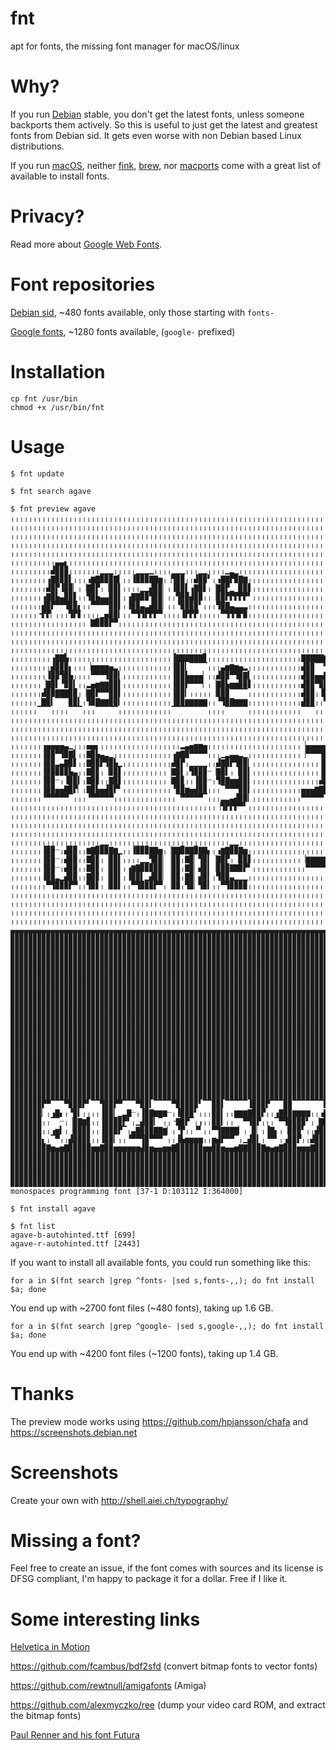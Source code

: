 # fnt
apt for fonts, the missing font manager for macOS/linux

# Why?

If you run [Debian](https://www.debian.org) stable, you don't get the latest fonts, unless someone backports them actively. So this is useful to just get the latest and greatest fonts from Debian sid. It gets even worse with non Debian based Linux distributions.

If you run [macOS](https://www.next.com), neither [fink](https://www.finkproject.org), [brew](https://brew.sh), nor [macports](https://www.macports.org) come with a great list of available to install fonts.

# Privacy?

Read more about [Google Web Fonts](https://uxdesign.cc/a-privacy-concern-about-google-fonts-5aa4418bf87e).

# Font repositories

[Debian sid](https://packages.debian.org/unstable/fonts/), ~480 fonts available, only those starting with `fonts-`

[Google fonts](https://github.com/google/fonts), ~1280 fonts available, (`google-` prefixed)

# Installation

```
cp fnt /usr/bin
chmod +x /usr/bin/fnt
```

# Usage

```
$ fnt update

$ fnt search agave

$ fnt preview agave
╷╷╷╷╷╷╷╷╷╷╷╷╷╷╷╷╷╷╷╷╷╷╷╷╷╷╷╷╷╷╷╷╷╷╷╷╷╷╷╷╷╷╷╷╷╷╷╷╷╷╷╷╷╷╷╷╷╷╷╷╷╷╷╷╷╷╷╷╷╷╷╷╷╷╷╷╷╷╷╷╷╷╷╷╷╷╷╷╷╷╷╷╷╷╷╷╷╷╷╷╷╷╷╷╷╷╷╷╷╷╷╷╷╷╷╷╷╷╷╷╷╷╷╷╷╷╷
╷╷╷╷╷╷╷╷╷╷╷╷╷╷╷╷╷╷╷╷╷╷╷╷╷╷╷╷╷╷╷╷╷╷╷╷╷╷╷╷╷╷╷╷╷╷╷╷╷╷╷╷╷╷╷╷╷╷╷╷╷╷╷╷╷╷╷╷╷╷╷╷╷╷╷╷╷╷╷╷╷╷╷╷╷╷╷╷╷╷╷╷╷╷╷╷╷╷╷╷╷╷╷╷╷╷╷╷╷╷╷╷╷╷╷╷╷╷╷╷╷╷╷╷╷╷╷
╷╷╷╷╷╷╷╷╷╷╷╷╷╷╷╷╷╷╷╷╷╷╷╷╷╷╷╷╷╷╷╷╷╷╷╷╷╷╷╷╷╷╷╷╷╷╷╷╷╷╷╷╷╷╷╷╷╷╷╷╷╷╷╷╷╷╷╷╷╷╷╷╷╷╷╷╷╷╷╷╷╷╷╷╷╷╷╷╷╷╷╷╷╷╷╷╷╷╷╷╷╷╷╷╷╷╷╷╷╷╷╷╷╷╷╷╷╷╷╷╷╷╷╷╷╷╷
╷╷╷╷╷╷╷╷╷╷╷╷╷╷╷╷╷╷╷╷╷╷╷╷╷╷╷╷╷╷╷╷╷╷╷╷╷╷╷╷╷╷╷╷╷╷╷╷╷╷╷╷╷╷╷╷╷╷╷╷╷╷╷╷╷╷╷╷╷╷╷╷╷╷╷╷╷╷╷╷╷╷╷╷╷╷╷╷╷╷╷╷╷╷╷╷╷╷╷╷╷╷╷╷╷╷╷╷╷╷╷╷╷╷╷╷╷╷╷╷╷╷╷╷╷╷╷
╷╷╷╷╷╷╷╷╷╷╷╷╷╷╷╷╷╷╷╷╷╷╷╷╷╷╷╷╷╷╷╷╷╷╷╷╷╷╷╷╷╷╷╷╷╷╷╷╷╷╷╷╷╷╷╷╷╷╷╷╷╷╷╷╷╷╷╷╷╷╷╷╷╷╷╷╷╷╷╷╷╷╷╷╷╷╷╷╷╷╷╷╷╷╷╷╷╷╷╷╷╷╷╷╷╷╷╷╷╷╷╷╷╷╷╷╷╷╷╷╷╷╷╷╷╷╷
╷╷╷╷╷╷╷╷╷╷▃▃▖╷╷╷╷╷╷╷╷╷╷╷╷╷╷╷╷╷╷╷╷╷╷╷╷╷╷╷╷╷╷╷╷╷╷╷╷╷╷╷╷╷╷╷╷╷╷╷╷╷╷╷╷╷╷╷╷╷╷╷╷╷╷╷╷╷╷╷╷╷╷╷╷╷╷╷╷╷╷╷╷╷╷╷╷╷╷╷╷╷╷╷╷╷╷╷╷╷╷╷╷╷╷╷╷╷╷╷╷╷╷╷╷╷╷
╷╷╷╷╷╷╷╷╷▟▉▉▉╷╷╷╷╷╷╷▁▁▁╷╷╷╷╷▁▁▁▁╷╷╷╷▁▁▁╷╷╷▁▁╷╷╷╷▁▂▁╷╷╷╷╷╷╷╷╷╷╷╷╷╷╷╷╷╷╷╷╷╷╷╷╷╷╷╷╷╷╷╷╷╷╷╷╷╷╷╷╷╷╷╷╷╷╷╷╷╷╷╷╷╷╷╷╷╷╷╷╷╷╷╷╷╷╷╷╷╷╷╷╷╷╷╷
╷╷╷╷╷╷╷╷▗▇▉▉▉▌╷╷╷▗▆▇▉▉▉▇▍╷╷▐▉▉▉▇▇▅╷▕▜▉▉╷╷▟▉▉▘╷▗▇▇▛▉▇▆╷╷╷╷╷╷╷╷╷╷╷╷╷╷╷╷╷╷╷╷╷╷╷╷╷╷╷╷╷╷╷╷╷╷╷╷╷╷╷╷╷╷╷╷╷╷╷╷╷╷╷╷╷╷╷╷╷╷╷╷╷╷╷╷╷╷╷╷╷╷╷╷╷╷
╷╷╷╷╷╷╷╷▟▉▛▐▉▉▏╷▕▇▉▛╷▕▉▉▌╷╷╷╷▁▁▟▉▉▏╷▐▉▉▌▗▇▉▋╷▕▇▉▛▁▕▉▉▋╷╷╷╷╷╷╷╷╷╷╷╷╷╷╷╷╷╷╷╷╷╷╷╷╷╷╷╷╷╷╷╷╷╷╷╷╷╷╷╷╷╷╷╷╷╷╷╷╷╷╷╷╷╷╷╷╷╷╷╷╷╷╷╷╷╷╷╷╷╷╷╷╷
╷╷╷╷╷╷╷▗▇▉▙▃▉▉▋╷╷▜▉▙▃▃▉▉▌╷▗▇▇▉▉▜▉▉▏╷╷▜▉▉▟▉▉╷╷▕▉▉▛▛▛▛▛▘╷╷╷╷╷╷╷╷╷╷╷╷╷╷╷╷╷╷╷╷╷╷╷╷╷╷╷╷╷╷╷╷╷╷╷╷╷╷╷╷╷╷╷╷╷╷╷╷╷╷╷╷╷╷╷╷╷╷╷╷╷╷╷╷╷╷╷╷╷╷╷╷╷
╷╷╷╷╷╷╷▟▉▛▀▀▜▉▉▖╷╷▀▀▀▀▉▉▌╷▐▉▉▃▂▟▉▉▏╷╷▝▉▉▉▉▘╷╷╷▜▉▇▃▂▂▂╷╷╷╷╷╷╷╷╷╷╷╷╷╷╷╷╷╷╷╷╷╷╷╷╷╷╷╷╷╷╷╷╷╷╷╷╷╷╷╷╷╷╷╷╷╷╷╷╷╷╷╷╷╷╷╷╷╷╷╷╷╷╷╷╷╷╷╷╷╷╷╷╷╷
╷╷╷╷╷╷╺▛▛▏╷╷╷▜▛▋╷╷╷╷▁▄▉▉▍╷╷▀▜▜▛▛▛▀╷╷╷╷▐▛▛▛╷╷╷╷╷▀▜▜▜▛▉╷╷╷╷╷╷╷╷╷╷╷╷╷╷╷╷╷╷╷╷╷╷╷╷╷╷╷╷╷╷╷╷╷╷╷╷╷╷╷╷╷╷╷╷╷╷╷╷╷╷╷╷╷╷╷╷╷╷╷╷╷╷╷╷╷╷╷╷╷╷╷╷╷╷
╷╷╷╷╷╷╷╷╷╷╷╷╷╷╷╷╷▕▇▉▉▉▛▀╷╷╷╷╷╷╷╷╷╷╷╷╷╷╷╷╷╷╷╷╷╷╷╷╷╷╷╷╷╷╷╷╷╷╷╷╷╷╷╷╷╷╷╷╷╷╷╷╷╷╷╷╷╷╷╷╷╷╷╷╷╷╷╷╷╷╷╷╷╷╷╷╷╷╷╷╷╷╷╷╷╷╷╷╷╷╷╷╷╷╷╷╷╷╷╷╷╷╷╷╷╷╷
╷╷╷╷╷╷╷╷╷╷╷╷╷╷╷╷╷╷╷╷╷╷╷╷╷╷╷╷╷╷╷╷╷╷╷╷╷╷╷╷╷╷╷╷╷╷╷╷╷╷╷╷╷╷╷╷╷╷╷╷╷╷╷╷╷╷╷╷╷╷╷╷╷╷╷╷╷╷╷╷╷╷╷╷╷╷╷╷╷╷╷╷╷╷╷╷╷╷╷╷╷╷╷╷╷╷╷╷╷╷╷╷╷╷╷╷╷╷╷╷╷╷╷╷╷╷╷
╷╷╷╷╷╷╷╷╷╷╷╷╷╷╷╷╷╷╷╷╷╷╷╷╷╷╷╷╷╷╷╷╷╷╷╷╷╷╷╷╷╷╷╷╷╷╷╷╷╷╷╷╷╷╷╷╷╷╷╷╷╷╷╷╷╷╷╷╷╷╷╷╷╷╷╷╷╷╷╷╷╷╷╷╷╷╷╷╷╷╷╷╷╷╷╷╷╷╷╷╷╷╷╷╷╷╷╷╷╷╷╷╷╷╷╷╷╷╷╷╷╷╷╷╷╷╷
╷╷╷╷╷╷╷╷╷╷╷╷╷╷╷╷╷╷╷╷╷╷╷╷╷╷╷╷╷╷╷╷╷╷╷╷╷╷╷╷╷╷╷╷╷╷╷╷╷╷╷╷╷╷╷╷╷╷╷╷╷╷╷╷╷╷╷╷╷╷╷╷╷╷╷╷╷╷╷╷╷╷╷╷╷╷╷╷╷╷╷╷╷╷╷╷╷╷╷╷╷╷╷╷╷╷╷╷╷╷╷╷╷╷╷╷╷╷╷╷╷╷╷╷╷╷╷
╷╷╷╷╷╷╷╷╷▗▇▇▙╷╷╷╷╷╷╷╷╷╷╷╷╷╷╷╷╷╷╷╷╷╷╷▐▇▇▇▇▇▇▊╷╷╷╷╷╷╷╷╷╷╷╷╷╷╷╷╷╷╷╷╷▇▇▇▇▇▆▅▖╷╷╷╷╷╷╷╷╷╷╷╷╷╷╷╷╷╷╷╷╷╷╷╷╷╷╷╷╷╷╷╷╷╷╷╷╷╷╷╷╷╷╷╷╷╷╷╷╷╷╷╷╷╷
╷╷╷╷╷╷╷╷╷▟▉▉▉▖╷╷╷▕▅▅▅▅▄▂╷╷╷╷╷╷╷╷╷╷╷╷▐▉▉▎▔▔▔▔╷╷╷▃▅▆▅▄▂╷╷╷╷╷╷╷╷╷╷╷╷▟▉▉▔▔▜▉▉╷╷▃▅▅▆▅▄▂╷╷╷╷╷╷╷╷╷╷╷╷╷╷╷╷╷╷╷╷╷╷╷╷╷╷╷╷╷╷╷╷╷╷╷╷╷╷╷╷╷╷╷╷╷
╷╷╷╷╷╷╷╷▐▉▉▜▉▙╷╷╷╷▀▀▀▜▉▉▍╷╷╷╷╷╷╷╷╷╷╷▐▉▉▙▄▄▄▏╷╷▟▉▉▀▜▉▇▍╷╷╷╷╷╷╷╷╷╷╷▟▉▉▄▄▇▉▛╷▕▉▉▛▔▜▉▉▎╷╷╷╷╷╷╷╷╷╷╷╷╷╷╷╷┈┈┈┈┈┈╷╷╷╷╷╷╷╷╷╷╷╷╷╷╷╷╷╷╷╷╷╷
╷╷╷╷╷╷╷▕▇▉▌▝▉▉▍╷╷▂▄▅▆▆▉▉▌╷╷╷╷╷╷╷╷╷╷╷▐▉▉▛▀▀▀▏╷▕▇▉▙▅▅▉▉▋╷╷╷╷╷╷╷╷╷╷╷▟▉▉▀▉▉▋╷╷▕▉▉▌╷╷▔▔╷╷╷╷╷╷╷╷╷╷╷╷╷╷╷╷╵╷╷╷╷╷╷╷╷╷╷╷╷╷╷╷╷╷╷╷╷╷╷╷╷╷╷╷╷
╷╷╷╷╷╷╷▟▉▉▇▇▇▉▉╷▕▇▉▛▀▀▉▉▌╷╷╷╷╷╷╷╷╷╷╷▐▉▉▎╷╷╷╷╷▕▉▉▉▔▔▔▔╷╷╷╷╷╷╷╷╷╷╷╷▟▉▉╷▐▉▉▖╷▕▉▉▌╷╷╷╷╷╷╷╷╷╷╷╷╷╷╷╷╷╷╷╷┈╷╷╷╷╷╷╵╷╷╷╷╷╷╷╷╷╷╷╷╷╷╷╷╷╷╷╷╷
╷╷╷╷╷╷▕▇▉▍▔▔▔▉▉▍╷▜▉▇▆▆▉▉▍╷╷╷╷╷╷╷╷╷╷╷▐▉▉▆▆▆▆▆╷╷▝▜▉▇▆▆▆╷╷╷╷╷╷╷╷╷╷╷╷▟▉▉╷╷▜▉▙╷▕▉▉▌╷╷╷╷╷╷╷╷╷╷╷╷╷╷╷╷╷╷╷╵╷╷╷╷╷╷╷╷╷╷╷╷╷╷╷╷╷╷╷╷╷╷╷╷╷╷╷╷╷
╷╷╷╷╷╷▔▔▔╷╷╷╷▔▔▔╷╷╷▔▔▔▔▔╷╷╷╷╷╷╷╷╷╷╷╷▔▔▔▔▔▔▔▔╷╷╷╷▔▔▔▔▔╷╷╷╷╷╷╷╷╷╷╷╷▔▔▔╷╷╷▔▔╷╷▔▔▔╷╷╷╷╷╷╷╷╷╷╷╷╷╷╷╷╷╷╷┈╷╷╷╶╷╷╷╷╶╷╷╷╷╷╷╷╷╷╷╷╷╷╷╷╷╷╷╷╷
╷╷╷╷╷╷╷╷╷╷╷╷╷╷╷╷╷╷╷╷╷╷╷╷╷╷╷╷╷╷╷╷╷╷╷╷╷╷╷╷╷╷╷╷╷╷╷╷╷╷╷╷╷╷╷╷╷╷╷╷╷╷╷╷╷╷╷╷╷╷╷╷╷╷╷╷╷╷╷╷╷╷╷╷╷╷╷╷╷╷╷╷╷╷╷╷╵╷╷╷╷╷┈╷╷╷╷╷╷╷╷╷╷╷╷╷╷╷╷╷╷╷╷╷╷╷╷
╷╷╷╷╷╷╷╷╷╷╷╷╷╷╷╷╷╷╷╷╷╷╷╷╷╷╷╷╷╷╷╷╷╷╷╷╷╷╷╷╷╷╷╷╷╷╷╷╷╷╷╷╷╷╷╷╷╷╷╷╷╷╷╷╷╷╷╷╷╷╷╷╷╷╷╷╷╷╷╷╷╷╷╷╷╷╷╷╷╷╷╷╷╷╷╷╷╷╷╷╶╷╷╷╷╷╷╶╷╷╷╷╷╷╷╷╷╷╷╷╷╷╷╷╷╷╷
╷╷╷╷╷╷╷╷╷╷╷╷╷╷╷╷╷╷╷╷╷╷╷╷╷╷╷╷╷╷╷╷╷╷╷╷╷╷╷╷╷╷╷╷╷╷╷╷╷╷╷╷╷╷╷╷╷╷╷╷╷╷╷╷╷╷╷╷╷╷╷╷╷╷╷╷╷╷╷╷╷╷╷╷╷╷╷╷╷╷╷╷╷╷╷╵╷╷╷╷╷╷╷┈╷╷╷╷╷╷╷╷╷╷╷╷╷╷╷╷╷╷╷╷╷╷╷
╷╷╷╷╷╷╷▗▄▄▄▄▃▁╷╷╷▄▄▖╷╷╷╷╷╷╷╷╷╷╷╷╷╷╷╷╷╷▂▃▄▅▅▄╷╷╷╷╷╷╷╷╷╷╷╷╷╷╷╷╷╷╷╷╷▕▄▄▄▄▄▄▏╷╷╷╷╷▐▉▉▉╷╷╷╷╷╷╷╷╷╷╷╷╷╷╷╷╷╶╷╷╷╷╷╷╷╷╶╷╷╷╷╷╷╷╷╷╷╷╷╷╷╷╷╷╷
╷╷╷╷╷╷╷▐▉▉▀▜▉▇▌╷╷▇▉▙▃▂▁╷╷╷╷╷╷╷╷╷╷╷╷╷▗▆▇▉▀▀▀▀╷╷╷▁▂▃▃▂▁╷╷╷╷╷╷╷╷╷╷╷╷▕▀▀▀▜▉▉▏╷╷╷╷╷▔▔▔▔╷╷╷╷╷╷╷╷╷╷╷╷╵╷╷╷╷╵╵╵╵╵╷╷╷╷╷╶╷╷╷╷╷╷╷╷╷╷╷╷╷╷╷╷╷
╷╷╷╷╷╷╷▐▉▉▂▃▇▉▋╷╷▇▉▉▛▜▉▙▁╷╷╷╷╷╷╷╷╷╷╷▟▉▛╷▁▁▁▁╷╷▟▇▉▛▜▉▉▎╷╷╷╷╷╷╷╷╷╷╷╷╷╷╷▐▉▉▏╷╷▐▇▇▇▇▇▌╷╷╷╷╷╷╷╷╷╷╷╷╷╷╷╷╷╷╷╷╷╷╷╷╷╷╷╷╷╷╷╷╷╷╷╷╷╷╷╷╷╷╷╷╷
╷╷╷╷╷╷╷▐▉▉▉▉▉▙▃╷╷▇▉▊╷▕▉▉▋╷╷╷╷╷╷╷╷╷╷▕▇▉▌╷▜▉▉▉┈▕▇▉▌╷▕▉▉▍╷╷╷╷╷╷╷╷╷╷╷╷╷╷╷▐▉▉▏╷╷▔▔▔▕▉▉▌╷╷╷╷╷╷╷╷╷╷╷┈╷╷╷╷╷╷╷╷╷╷╷╷╷╷╷╷╶╷╷╷╷╷╷╷╷╷╷╷╷╷╷╷╷
╷╷╷╷╷╷╷▐▉▉┈╷▐▉▉▍╷▇▉▊╷╷▇▉▋╷╷╷╷╷╷╷╷╷╷▕▇▉▊╷╷▐▉▉┈╷▜▉▇▅▅▉▉▍╷╷╷╷╷╷╷╷╷╷╷╷╷╷╷▟▉▉╷╷╷╷╷╷▕▉▉▌╷╷╷╷╷╷╷╷╷╷╵╷╷╷╷╷╷╷╷╷╷╷╷╷┈╷╷╷╷╷╷╷╷╷╷╷╷╷╷╷╷╷╷╷╷
╷╷╷╷╷╷╷▐▉▉▄▄▇▉▛▏╷▇▉▙▄▟▉▛▘╷╷╷╷╷╷╷╷╷╷╷▝▉▉▅▄▟▉▉╷╷╷▔▀▀▀▉▉▍╷╷╷╷╷╷╷╷╷╷╷▄▄▄▆▇▉▀╷╷╷╷╷╷▕▉▉▌╷╷╷╷╷╷╷╷╷╷╷╷╷╷╷╷╷╷╷╷╷╷╷╷╷╷╷╷╷╵╷╷╷╷╷╷╷╷╷╷╷╷╷╷╷
╷╷╷╷╷╷╷▝▀▀▀▀▀▔╷╷╷▝▀▀▀▀▀╷╷╷╷╷╷╷╷╷╷╷╷╷╷▔▀▀▀▀▀▔╷╷╷▂▂▃▟▉▉▎╷╷╷╷╷╷╷╷╷╷╷▀▀▀▀▀▔╷╷╷╷▂▂▃▟▉▉▎╷╷╷╷╷╷╷╷╷╷╷╷╷╷╷╷╷╷╷╷╷╷╷╷╷╷╷╷╷╷╷╷╷╷╷╷╷╷╷╷╷╷╷╷╷
╷╷╷╷╷╷╷╷╷╷╷╷╷╷╷╷╷╷╷╷╷╷╷╷╷╷╷╷╷╷╷╷╷╷╷╷╷╷╷╷╷╷╷╷╷╷▕▜▛▛▛▀▘╷╷╷╷╷╷╷╷╷╷╷╷╷╷╷╷╷╷╷╷╷▕▜▛▛▛▀▘╷╷╷╷╷╷╷╷╷╷╷╷╷╷╷╷╷╷╷╷╷╷╷╷╷╷╷╷╷╷╷╷╷╷╷╷╷╷╷╷╷╷╷╷╷╷
╷╷╷╷╷╷╷╷╷╷╷╷╷╷╷╷╷╷╷╷╷╷╷╷╷╷╷╷╷╷╷╷╷╷╷╷╷╷╷╷╷╷╷╷╷╷╷╷╷╷╷╷╷╷╷╷╷╷╷╷╷╷╷╷╷╷╷╷╷╷╷╷╷╷╷╷╷╷╷╷╷╷╷╷╷╷╷╷╷╷╷╷╷╷╷╷╷╷╷╷╷╷╷╷╷╷╷╷╷╷╷╷╷╷╷╷╷╷╷╷╷╷╷╷╷╷╷
╷╷╷╷╷╷╷╷╷╷╷╷╷╷╷╷╷╷╷╷╷╷╷╷╷╷╷╷╷╷╷╷╷╷╷╷╷╷╷╷╷╷╷╷╷╷╷╷╷╷╷╷╷╷╷╷╷╷╷╷╷╷╷╷╷╷╷╷╷╷╷╷╷╷╷╷╷╷╷╷╷╷╷╷╷╷╷╷╷╷╷╷╷╷╷╷╷╷╷╷╷╷╷╷╷╷╷╷╷╷╷╷╷╷╷╷╷╷╷╷╷╷╷╷╷╷╷
╷╷╷╷╷╷╷╷╷╷╷╷╷╷╷╷╷╷╷╷╷╷╷╷╷╷╷╷╷╷╷╷╷╷╷╷╷╷╷╷╷╷╷╷╷╷╷╷╷╷╷╷╷╷╷╷╷╷╷╷╷╷╷╷╷╷╷╷╷╷╷╷╷╷╷╷╷╷╷╷╷╷╷╷╷╷╷╷╷╷╷╷╷╷╷╷╷╷╷╷╷╷╷╷╷╷╷╷╷╷╷╷╷╷╷╷╷╷╷╷╷╷╷╷╷╷╷
╷╷╷╷╷╷╷╷╷╷╷╷╷╷╷╷╷╷╷╷▁▁╷╷╷╷╷╷╷╷╷╷╷╷╷╷╷╷╷╷╷╷╷╷╷╷╷╷╷▁▁╷╷╷╷╷╷╷╷╷╷╷╷╷╷╷╷╷╷╷╷╷╷╷╷╷╷╷╷╷╷╷╷╷╷╷╷╷╷╷╷╷╷╷╷╷╷╷╷╷╷╷╷╷╷╷╷╷╷╷╷╷╷╷╷╷╷╷╷╷╷╷╷╷╷╷╷
╷╷╷╷╷╷╷▐▉▉┈╷▟▉▉╷╷▆▇▉▉▉▇▆▁╷╷▐▉▉▉▇▇▅╷▕▇▇▉▇▇▉▇▇▖╷▗▆▇▉▉▇▅╷╷╷╷╷╷╷╷╷╷╷╷╷╷╷╷╷╷╷╷╷╷▕▉▉▉▇▇▅╷╷╷╷╷╷╷╷╷╷╷╷╷╷╷╷╷╷╷╷╷╷╷╷╷╷╷╷╷╷╷╷╷╷╷╷╷╷╷╷╷╷╷╷╷
╷╷╷╷╷╷╷▐▉▉┈╷▟▉▉╷╷▇▉▊╷▕▉▉▌╷╷╷╷▁▁▜▉▉▏▕▉▉╷▇▉▏▜▉▍▕▇▉▛╷▕▉▉▋╷╷╷╷╷╷╷╷╷╷╷▕▆▆▆▆▆▆▏╷╷╷╷▁▁▐▉▉▎╷╷╷╷╷╷╷╷╷╷╷╷╷╷╷╷╷╷╷╷╷╷╷╷╷╷╷╷╷╷╷╷╷╷╷╷╷╷╷╷╷╷╷╷
╷╷╷╷╷╷╷▐▉▉┈╷▟▉▉╷╷▇▉▊╷▕▉▉▌╷▗▆▇▉▉▉▉▉▏▕▉▉╷▇▉▏▟▉▍▕▉▉▉▇▇▉▛▘╷╷╷╷╷╷╷╷╷╷╷╷▀▀▀▀▀▀╷╷╷▆▇▉▉▉▉▉▍╷╷╷╷╷╷╷╷╷╷╷╷╷╷╷╷╷╷╷╷╷╷╷╷╷╷╷╷╷╷╷╷╷╷╷╷╷╷╷╷╷╷╷╷
╷╷╷╷╷╷╷▐▉▉▂▁▟▉▉╷╷▇▉▊╷▕▉▉▌╷▐▉▉▌▁▟▉▉▏▕▉▉╷▇▉▏▟▉▍╷▜▉▉▃▁▁▁╷╷╷╷╷╷╷╷╷╷╷╷╷╷╷╷╷╷╷╷╷▕▉▉▙▁▟▉▉▎╷╷╷╷╷╷╷╷╷╷╷╷╷╷╷╷╷╷╷╷╷╷╷╷╷╷╷╷╷╷╷╷╷╷╷╷╷╷╷╷╷╷╷╷
╷╷╷╷╷╷╷╷▀▜▉▉▉▛▀╷╷▜▉▋╷▕▉▉▌╷╷▀▜▉▉▉▛▀╷▕▉▉╷▜▉▏▜▉▍╷╷▀▜▉▉▉▉╷╷╷╷╷╷╷╷╷╷╷╷╷╷╷╷╷╷╷╷╷╷▀▜▉▉▉▉▛▏╷╷╷╷╷╷╷╷╷╷╷╷╷╷╷╷╷╷╷╷╷╷╷╷╷╷╷╷╷╷╷╷╷╷╷╷╷╷╷╷╷╷╷╷
╷╷╷╷╷╷╷╷╷╷╷╷╷╷╷╷╷╷╷╷╷╷╷╷╷╷╷╷╷╷╷╷╷╷╷╷╷╷╷╷╷╷╷╷╷╷╷╷╷╷╷╷╷╷╷╷╷╷╷╷╷╷╷╷╷╷╷╷╷╷╷╷╷╷╷╷╷╷╷╷╷╷╷╷╷╷╷╷╷╷╷╷╷╷╷╷╷╷╷╷╷╷╷╷╷╷╷╷╷╷╷╷╷╷╷╷╷╷╷╷╷╷╷╷╷╷╷
╷╷╷╷╷╷╷╷╷╷╷╷╷╷╷╷╷╷╷╷╷╷╷╷╷╷╷╷╷╷╷╷╷╷╷╷╷╷╷╷╷╷╷╷╷╷╷╷╷╷╷╷╷╷╷╷╷╷╷╷╷╷╷╷╷╷╷╷╷╷╷╷╷╷╷╷╷╷╷╷╷╷╷╷╷╷╷╷╷╷╷╷╷╷╷╷╷╷╷╷╷╷╷╷╷╷╷╷╷╷╷╷╷╷╷╷╷╷╷╷╷╷╷╷╷╷╷
╷╷╷╷╷╷╷╷╷╷╷╷╷╷╷╷╷╷╷╷╷╷╷╷╷╷╷╷╷╷╷╷╷╷╷╷╷╷╷╷╷╷╷╷╷╷╷╷╷╷╷╷╷╷╷╷╷╷╷╷╷╷╷╷╷╷╷╷╷╷╷╷╷╷╷╷╷╷╷╷╷╷╷╷╷╷╷╷╷╷╷╷╷╷╷╷╷╷╷╷╷╷╷╷╷╷╷╷╷╷╷╷╷╷╷╷╷╷╷╷╷╷╷╷╷╷╷
╷╷╷╷╷╷╷╷╷╷╷╷╷╷╷╷╷╷╷╷╷╷╷╷╷╷╷╷╷╷╷╷╷╷╷╷╷╷╷╷╷╷╷╷╷╷╷╷╷╷╷╷╷╷╷╷╷╷╷╷╷╷╷╷╷╷╷╷╷╷╷╷╷╷╷╷╷╷╷╷╷╷╷╷╷╷╷╷╷╷╷╷╷╷╷╷╷╷╷╷╷╷╷╷╷╷╷╷╷╷╷╷╷╷╷╷╷╷╷╷╷╷╷╷╷╷╷
▃▃▃▃▃▃▃▃▃▃▃▃▃▃▃▃▃▃▃▃▃▃▃▃▃▃▃▃▃▃▃▃▃▃▃▃▃▃▃▃▃▃▃▃▃▃▃▃▃▃▃▃▃▃▃▃▃▃▃▃▃▃▃▃▃▃▃▃▃▃▃▃▃▃▃▃▃▃▃▃▃▃▃▃▃▃▃▃▃▃▃▃▃▃▃▃▃▃▃▃▃▃▃▃▃▃▃▃▃▃▃▃▃▃▃▃▃▃▃▃▃▃▃▃▃▃▃
▉▉▉▉▉▉▉▉▉▉▉▉▉▉▉▉▉▉▉▉▉▉▉▉▉▉▉▉▉▉▉▉▉▉▉▉▉▉▉▉▉▉▉▉▉▉▉▉▉▉▉▉▉▉▉▉▉▉▉▉▉▉▉▉▉▉▉▉▉▉▉▉▉▉▉▉▉▉▉▉▉▉▉▉▉▉▉▉▉▉▉▉▉▉▉▉▉▉▉▉▉▉▉▉▉▉▉▉▉▉▉▉▉▉▉▉▉▉▉▉▉▉▉▉▉▉▉
▉▉▉▉▉▉▉▉▉▉▉▉▉▉▉▉▉▉▉▉▉▉▉▉▉▉▉▉▉▉▉▉▉▉▉▉▉▉▉▉▉▉▉▉▉▉▉▉▉▉▉▉▉▉▉▉▉▉▉▉▉▉▉▉▉▉▉▉▉▉▉▉▉▉▉▉▉▉▉▉▉▉▉▉▉▉▉▉▉▉▉▉▉▉▉▉▉▉▉▉▉▉▉▉▉▉▉▉▉▉▉▉▉▉▉▉▉▉▉▉▉▉▉▉▉▉▉
▉▉▉▉▉▉▉▉▉▉▉▉▉▉▉▉▉▉▉▉▉▉▉▉▉▉▉▉▉▉▉▉▉▉▉▉▉▉▉▉▉▉▉▉▉▉▉▉▉▉▉▉▉▉▉▉▉▉▉▉▉▉▉▉▉▉▉▉▉▉▉▉▉▉▉▉▉▉▉▉▉▉▉▉▉▉▉▉▉▉▉▉▉▉▉▉▉▉▉▉▉▉▉▉▉▉▉▉▉▉▉▉▉▉▉▉▉▉▉▉▉▉▉▉▉▉▉
▉▉▉▉▉▉▉▉▉▉▉▉▉▉▉▉▉▉▉▉▉▉▉▉▉▉▉▉▉▉▉▉▉▉▉▉▉▉▉▉▉▉▉▉▉▉▉▉▉▉▉▉▉▉▉▉▉▉▉▉▉▉▉▉▉▉▉▉▉▉▉▉▉▉▉▉▉▉▉▉▉▉▉▉▉▉▉▉▉▉▉▉▉▉▉▉▉▉▉▉▉▉▉▉▉▉▉▉▉▉▉▉▉▉▉▉▉▉▉▉▉▉▉▉▉▉▉
▉▉▉▉▉▉▉▉▉▉▉▉▉▉▉▉▉▉▉▉▉▉▉▉▉▉▉▉▉▉▉▉▉▉▉▉▉▉▉▉▉▉▉▉▉▉▉▉▉▉▉▉▉▉▉▉▉▉▉▉▉▉▉▉▉▉▉▉▉▉▉▉▉▉▉▉▉▉▉▉▉▉▉▉▉▉▉▉▉▉▉▉▉▉▉▉▉▉▉▉▉▉▉▉▉▉▉▉▉▉▉▉▉▉▉▉▉▉▉▉▉▉▉▉▉▉▉
▉▉▉▉▉▉▉▉▉▉▉▉▉▉▉▉▉▉▉▉▉▉▉▉▉▉▉▉▉▉▉▉▉▉▉▉▉▉▉▉▉▉▉▉▉▉▉▉▉▉▉▉▉▉▉▉▉▉▉▉▉▉▉▉▉▉▉▉▉▉▉▉▉▉▉▉▉▉▉▉▉▉▉▉▉▉▉▉▉▉▉▉▉▉▉▉▉▉▉▉▉▉▉▉▉▉▉▉▉▉▉▉▉▉▉▉▉▉▉▉▉▉▉▉▉▉▉
▉▉▉▉▉▉▉▉▉▉▉▉▉▉▉▉▉▉▉▉▉▉▉▉▉▉▉▉▉▉▉▉▉▉▉▉▉▉▉▉▉▉▉▉▉▉▉▉▉▉▉▉▉▉▉▉▉▉▉▉▉▉▉▉▉▉▉▉▉▉▉▉▉▉▉▉▉▉▉▉▉▉▉▉▉▉▉▉▉▉▉▉▉▉▉▉▉▉▉▉▉▉▉▉▉▉▉▉▉▉▉▉▉▉▉▉▉▉▉▉▉▉▉▉▉▉▉
▉▉▉▉▉▉▉▉▉▉▉▉▉▉▉▉▉▉▉▉▉▉▉▉▉▉▉▉▉▉▉▉▉▉▉▉▉▉▉▉▉▉▉▉▉▉▉▉▉▉▉▉▉▉▉▉▉▉▉▉▉▉▉▉▉▉▉▉▉▉▉▉▉▉▉▉▉▉▉▉▉▉▉▉▉▉▉▉▉▉▉▉▉▉▉▉▉▉▉▉▉▉▉▉▉▉▉▉▉▉▉▉▉▉▉▉▉▉▉▉▉▉▉▉▉▉▉
▉▉▉▉▉▉▉▉▉▉▉▉▉▉▉▉▉▉▉▉▉▉▉▉▉▉▉▉▉▉▉▉▉▉▉▉▉▉▉▉▉▉▉▉▉▉▉▉▉▉▉▉▉▉▉▉▉▉▉▉▉▉▉▉▉▉▉▉▉▉▉▉▉▉▉▉▉▉▉▉▉▉▉▉▉▉▉▉▉▉▉▉▉▉▉▉▉▉▉▉▉▉▉▉▉▉▉▉▉▉▉▉▉▉▉▉▉▉▉▉▉▉▉▉▉▉▉
▉▉▉▉▉▉▉▉▉▉▉▉▉▉▉▉▉▉▉▉▉▉▉▉▉▉▉▉▉▉▉▉▉▉▉▉▉▉▉▉▉▉▉▉▉▉▉▉▉▉▉▉▉▉▉▉▉▉▉▉▉▉▉▉▉▉▉▉▉▉▉▉▉▉▉▉▉▉▉▉▉▉▉▉▉▉▉▉▉▉▉▉▉▉▉▉▉▉▉▉▉▉▉▉▉▉▉▉▉▉▉▉▉▉▉▉▉▉▉▉▉▉▉▉▉▉▉
▉▉▉▉▉▉▉▉▉▉▉▉▉▉▉▉▉▉▉▉▉▉▉▉▉▉▉▉▉▉▉▉▉▉▉▉▉▉▉▉▉▉▉▉▉▉▉▉▉▉▉▉▉▉▉▉▉▉▉▉▉▉▉▉▉▉▉▉▉▉▉▉▉▉▉▉▉▉▉▉▉▉▉▉▉▉▉▉▉▉▉▉▉▉▉▉▉▉▉▉▉▉▉▉▉▉▉▉▉▉▉▉▉▉▉▉▉▉▉▉▉▉▉▉▉▉▉
▉▉▉▉▉▉▉▉▉▉▉▉▉▉▉▉▉▉▉▉▉▉▉▉▉▉▉▉▉▉▉▉▉▉▉▉▉▉▉▉▉▉▉▉▉▉▉▉▉▉▉▉▉▉▉▉▉▉▉▉▉▉▉▉▉▉▉▉▉▉▉▉▉▉▉▉▉▉▉▉▉▉▉▉▉▉▉▉▉▉▉▉▉▉▉▉▉▉▉▉▉▉▉▉▉▉▉▉▉▉▉▉▉▉▉▉▉▉▉▉▉▉▉▉▉▉▉
▉▉▉▉▉▉▉▉▉▉▉▉▉▉▉▉▉▉▉▉▉▉▉▉▉▉▉▉▉▉▉▉▉▉▉▉▉▉▉▉▉▉▉▉▉▉▉▉▉▉▉▉▉▉▉▉▉▉▉▉▉▉▉▉▉▉▉▉▉▉▉▉▉▉▉▉▉▉▉▉▉▉▉▉▉▉▉▉▉▉▉▉▉▉▉▉▉▉▉▉▉▉▉▉▉▉▉▉▉▉▉▉▉▉▉▉▉▉▉▉▉▉▉▉▉▉▉
▉▉▉▉▉▉▉▉▉▉▉▉▉▉▉▉▉▉▉▉▉▉▉▉▉▉▉▉▉▉▉▉▉▉▉▉▉▉▉▉▉▉▉▉▉▉▉▉▉▉▉▉▉▉▉▉▉▉▉▉▉▉▉▉▉▉▉▉▉▉▉▉▉▉▉▉▉▉▉▉▉▉▉▉▉▉▉▉▉▉▉▉▉▉▉▉▉▉▉▉▉▉▉▉▉▉▉▉▉▉▉▉▉▉▉▉▉▉▉▉▉▉▉▉▉▉▉
▉▉▉▉▉▉▉▉▉▉▉▉▉▉▉▉▉▉▉▉▉▉▉▉▉▉▉▉▉▉▉▉▉▉▉▉▉▉▉▉▉▉▉▉▉▉▉▉▉▉▉▉▉▉▉▉▉▉▉▉▉▉▉▉▉▉▉▉▉▉▉▉▉▉▉▉▉▉▉▉▉▉▉▉▉▉▉▉▉▉▉▉▉▉▉▉▉▉▉▉▉▉▉▉▉▉▉▉▉▉▉▉▉▉▉▉▉▉▉▉▉▉▉▉▉▉▉
▉▉▉▉▉▉▉▉▉▉▉▉▉▉▉▉▉▉▉▉▉▉▉▉▉▉▉▉▉▉▉▉▉▉▉▉▉▉▉▉▉▉▉▉▉▉▉▉▉▉▉▉▉▉▉▉▉▉▉▉▉▉▉▉▉▉▉▉▉▉▉▉▉▉▉▉▉▉▉▉▉▉▉▉▉▉▉▉▉▉▉▉▉▉▉▉▉▉▉▉▉▉▉▉▉▉▉▉▉▉▉▉▉▉▉▉▉▉▉▉▉▉▉▉▉▉▉
▉▉▉▉▉▉▉▉▉▉▉▉▉▉▉▉▉▉▉▉▉▉▉▉▉▉▉▉▉▉▉▉▉▉▉▉▉▉▉▉▉▉▉▉▉▉▉▉▉▉▉▉▉▉▉▉▉▉▉▉▉▉▉▉▉▉▉▉▉▉▉▉▉▉▉▉▉▉▉▉▉▉▉▉▉▉▉▉▉▉▉▉▉▉▉▉▉▉▉▉▉▉▉▉▉▉▉▉▉▉▉▉▉▉▉▉▉▉▉▉▉▉▉▉▉▉▉
▉▉▉▉▉▉▉▉▉▉▉▉▉▉▉▉▉▉▉▉▉▉▉▉▉▉▉▉▉▉▉▉▉▉▉▉▉▉▉▉▉▉▉▉▉▉▉▉▉▉▉▉▉▉▉▉▉▉▉▉▉▉▉▉▉▉▉▉▉▉▉▉▉▉▉▉▉▉▉▉▉▉▉▉▉▉▉▉▉▉▉▉▉▉▉▉▉▉▉▉▉▉▉▉▉▉▉▉▉▉▉▉▉▉▉▉▉▉▉▉▉▉▉▉▉▉▉
▉▉▉▉▉▉▉▉▉▉▉▉▉▉▉▉▉▉▉▉▉▉▉▉▉▉▉▉▉▉▉▉▉▉▉▉▉▉▉▉▉▉▉▉▉▉▉▉▉▉▉▉▉▉▉▉▉▉▉▉▉▉▉▉▉▉▉▉▉▉▉▉▉▉▉▉▉▉▉▉▉▉▉▉▉▉▉▉▉▉▉▉▉▉▉▉▉▉▉▉▉▉▉▉▉▉▉▉▉▉▉▉▉▉▉▉▉▉▉▉▉▉▉▉▉▉▉
▉▉▉▉▉▉▉▛▀▔▔▔▀▉▉▉▛▘▔▔▜▉▉▛▀▔▔▔▀▉▉▍▔▔▔▔▀▉▉▉▉▉▘▔▔▉▉▌▔▔▔▔▔▐▉▉▉▛▔▔▔▉▉▔▔▔▔▔▔▔▉▛▀▔▔▔▝▜▉▉▀▔▔▔▀▜▉▉▉▉▉▉▉▉▉▉▉▉▉▉▉▉▉▉▉▉▉▉▉▉▉▉▉▉▉▉▉▉▉▉▉▉▉▉▉▉▉
▉▉▉▉▉▉▉▏╷▗▇▖╷▝▉▍╷╷╷╷▐▉▉▎▁▂▇┈╷▐▉▇▆▆▆┈╷▐▉▉▉▘╷╷╷▉▉▍╷╷▆▆▆▇▉▉▛╷╷▗▇▉▉▆▆▆▆╷╷▗▇▎╷╺▇▖╷▕▉▏╷▗▇▖╷▕▉▉▉▉▉▉▉▉▉▉▉▉▉▉▉▉▉▉▉▉▉▉▉▉▉▉▉▉▉▉▉▉▉▉▉▉▉▉▉▉▉
▉▉▉▉▉▉▉╷╷▔▔┈╷▕▉▇▆▊╷╷▐▉▉▉▉▛▘╷▁▟▉▉▎▔╷╷╶▇▉▛▔╷╻╷╷▉▉▍╷╷▔▔▀▜▉▛╷╷╷▔▀▜▉▉▉▉▘╷▕▇▉▇╴╷╵╷╶▟▉▍╷▔▀▘╷▕▇▉▉▉▉▉▉▉▉▉▉▉▉▉▉▉▉▉▉▉▉▉▉▉▉▉▉▉▉▉▉▉▉▉▉▉▉▉▉▉▉
▉▉▉▉▉▉▉╷╷▗▅▍╷▕▉▉▉▊╷╷▐▉▉▉▛▔╷▃▇▉▉▉▇▇▆▏╷▝▛╷╷▝▘╷╷▀▜▇▇▇▇▏╷▕▉▏╷▐▇▖╷▕▉▉▉▘╷╷▟▉▉▏╷▗▆▖╷╷▜▉▆▅╷╷▗▇▉▉▉▉▉▉▉▉▉▉▉▉▉▉▉▉▉▉▉▉▉▉▉▉▉▉▉▉▉▉▉▉▉▉▉▉▉▉▉▉▉
▉▉▉▉▉▉▉▖╷▔▀╷╷▟▉▉▉▊╷╷▐▉▉▎╷╷▝▀▀▜▉▀▀▀▔╷╷▐▙▅▅▅▅╷╷▅▟▛▀▀▔╷▁▟▉▍╷▝▀▘╷▗▉▉▛╷╷▟▉▉▉▖╷▕▀▘╷▗▇▉▛▔╷▗▇▉▉▉▉▉▉▉▉▉▉▉▉▉▉▉▉▉▉▉▉▉▉▉▉▉▉▉▉▉▉▉▉▉▉▉▉▉▉▉▉▉▉
▉▉▉▉▉▉▉▉▇▅▄▅▇▉▉▉▉▉▅▅▇▉▉▅▅▅▅▅▅▟▉▅▄▄▅▅▇▉▉▉▉▉▉▅▅▉▉▅▄▄▅▇▇▉▉▉▇▅▄▅▇▉▉▉▅▅▅▇▉▉▉▉▆▅▄▄▆▇▉▉▅▅▅▇▉▉▉▉▉▉▉▉▉▉▉▉▉▉▉▉▉▉▉▉▉▉▉▉▉▉▉▉▉▉▉▉▉▉▉▉▉▉▉▉▉▉▉
▉▉▉▉▉▉▉▉▉▉▉▉▉▉▉▉▉▉▉▉▉▉▉▉▉▉▉▉▉▉▉▉▉▉▉▉▉▉▉▉▉▉▉▉▉▉▉▉▉▉▉▉▉▉▉▉▉▉▉▉▉▉▉▉▉▉▉▉▉▉▉▉▉▉▉▉▉▉▉▉▉▉▉▉▉▉▉▉▉▉▉▉▉▉▉▉▉▉▉▉▉▉▉▉▉▉▉▉▉▉▉▉▉▉▉▉▉▉▉▉▉▉▉▉▉▉▉
▉▉▉▉▉▉▉▉▉▉▉▉▉▉▉▉▉▉▉▉▉▉▉▉▉▉▉▉▉▉▉▉▉▉▉▉▉▉▉▉▉▉▉▉▉▉▉▉▉▉▉▉▉▉▉▉▉▉▉▉▉▉▉▉▉▉▉▉▉▉▉▉▉▉▉▉▉▉▉▉▉▉▉▉▉▉▉▉▉▉▉▉▉▉▉▉▉▉▉▉▉▉▉▉▉▉▉▉▉▉▉▉▉▉▉▉▉▉▉▉▉▉▉▉▉▉▉
▉▉▉▉▉▉▉▉▉▉▉▉▉▉▉▉▉▉▉▉▉▉▉▉▉▉▉▉▉▉▉▉▉▉▉▉▉▉▉▉▉▉▉▉▉▉▉▉▉▉▉▉▉▉▉▉▉▉▉▉▉▉▉▉▉▉▉▉▉▉▉▉▉▉▉▉▉▉▉▉▉▉▉▉▉▉▉▉▉▉▉▉▉▉▉▉▉▉▉▉▉▉▉▉▉▉▉▉▉▉▉▉▉▉▉▉▉▉▉▉▉▉▉▉▉▉▉
▉▉▉▉▉▉▉▉▉▉▉▉▉▉▉▉▉▉▉▉▉▉▉▉▉▉▉▉▉▉▉▉▉▉▉▉▉▉▉▉▉▉▉▉▉▉▉▉▉▉▉▉▉▉▉▉▉▉▉▉▉▉▉▉▉▉▉▉▉▉▉▉▉▉▉▉▉▉▉▉▉▉▉▉▉▉▉▉▉▉▉▉▉▉▉▉▉▉▉▉▉▉▉▉▉▉▉▉▉▉▉▉▉▉▉▉▉▉▉▉▉▉▉▉▉▉▉
monospaces programming font [37-1 D:103112 I:364000]

$ fnt install agave

$ fnt list
agave-b-autohinted.ttf [699]
agave-r-autohinted.ttf [2443]
```

If you want to install all available fonts, you could run something like this:

`for a in $(fnt search |grep ^fonts- |sed s,fonts-,,); do fnt install $a; done`

You end up with ~2700 font files (~480 fonts), taking up 1.6 GB.

`for a in $(fnt search |grep ^google- |sed s,google-,,); do fnt install $a; done`

You end up with ~4200 font files (~1200 fonts), taking up 1.4 GB.

# Thanks

The preview mode works using https://github.com/hpjansson/chafa and https://screenshots.debian.net

# Screenshots

Create your own with http://shell.aiei.ch/typography/

# Missing a font?

Feel free to create an issue, if the font comes with sources and its license is DFSG compliant, I'm happy to package it for a dollar. Free if I like it.

# Some interesting links

[Helvetica in Motion](https://www.youtube.com/watch?v=R1ZBknDPlu4)

https://github.com/fcambus/bdf2sfd (convert bitmap fonts to vector fonts)

https://github.com/rewtnull/amigafonts (Amiga)

https://github.com/alexmyczko/ree (dump your video card ROM, and extract the bitmap fonts)

[Paul Renner and his font Futura](https://www.maroverlag.de/typo/84-die-kunst-der-typographie-9783875124149.html)
